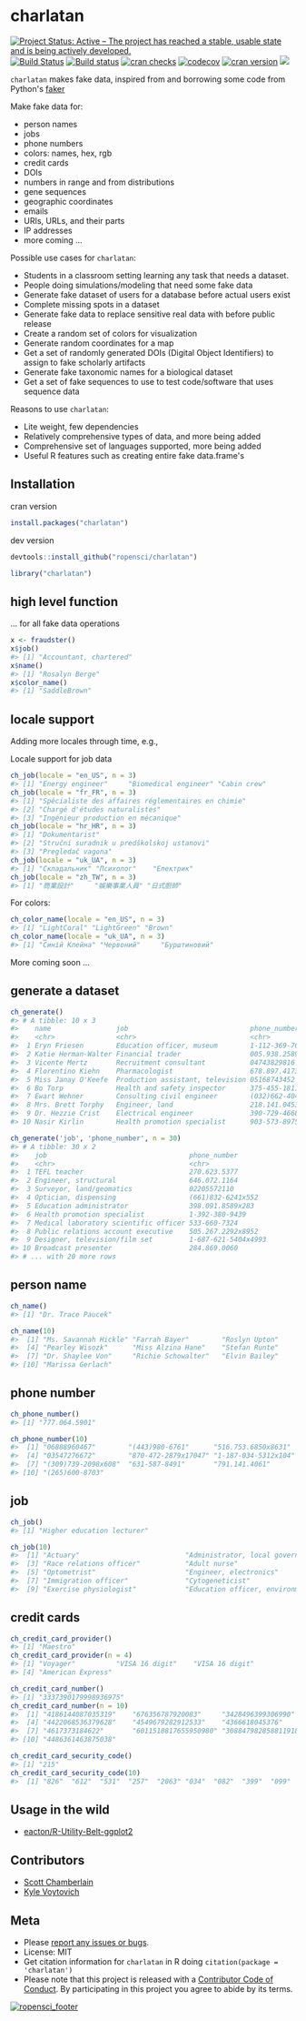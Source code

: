 charlatan
=========



[![Project Status: Active – The project has reached a stable, usable state and is being actively developed.](http://www.repostatus.org/badges/latest/active.svg)](http://www.repostatus.org/#active)
[![Build Status](https://travis-ci.org/ropensci/charlatan.svg?branch=master)](https://travis-ci.org/ropensci/charlatan)
[![Build status](https://ci.appveyor.com/api/projects/status/s2r5ltp3kcmxyb49?svg=true)](https://ci.appveyor.com/project/sckott/charlatan)
[![cran checks](https://cranchecks.info/badges/worst/charlatan)](https://cranchecks.info/pkgs/charlatan)
[![codecov](https://codecov.io/gh/ropensci/charlatan/branch/master/graph/badge.svg)](https://codecov.io/gh/ropensci/charlatan)
[![cran version](https://www.r-pkg.org/badges/version/charlatan)](https://cran.r-project.org/package=charlatan)
[![](https://badges.ropensci.org/94_status.svg)](https://github.com/ropensci/onboarding/issues/94)

`charlatan` makes fake data, inspired from and borrowing some code from Python's [faker](https://github.com/joke2k/faker)

Make fake data for:

* person names
* jobs
* phone numbers
* colors: names, hex, rgb
* credit cards
* DOIs
* numbers in range and from distributions
* gene sequences
* geographic coordinates
* emails
* URIs, URLs, and their parts
* IP addresses
* more coming ...

Possible use cases for `charlatan`:

* Students in a classroom setting learning any task that needs a dataset.
* People doing simulations/modeling that need some fake data
* Generate fake dataset of users for a database before actual users exist
* Complete missing spots in a dataset
* Generate fake data to replace sensitive real data with before public release
* Create a random set of colors for visualization
* Generate random coordinates for a map
* Get a set of randomly generated DOIs (Digital Object Identifiers) to
assign to fake scholarly artifacts
* Generate fake taxonomic names for a biological dataset
* Get a set of fake sequences to use to test code/software that uses
sequence data

Reasons to use `charlatan`:

* Lite weight, few dependencies
* Relatively comprehensive types of data, and more being added
* Comprehensive set of languages supported, more being added
* Useful R features such as creating entire fake data.frame's

## Installation

cran version


```r
install.packages("charlatan")
```

dev version


```r
devtools::install_github("ropensci/charlatan")
```


```r
library("charlatan")
```

## high level function

... for all fake data operations


```r
x <- fraudster()
x$job()
#> [1] "Accountant, chartered"
x$name()
#> [1] "Rosalyn Berge"
x$color_name()
#> [1] "SaddleBrown"
```

## locale support

Adding more locales through time, e.g.,

Locale support for job data


```r
ch_job(locale = "en_US", n = 3)
#> [1] "Energy engineer"     "Biomedical engineer" "Cabin crew"
ch_job(locale = "fr_FR", n = 3)
#> [1] "Spécialiste des affaires réglementaires en chimie"
#> [2] "Chargé d'études naturalistes"                     
#> [3] "Ingénieur production en mécanique"
ch_job(locale = "hr_HR", n = 3)
#> [1] "Dokumentarist"                           
#> [2] "Stručni suradnik u predškolskoj ustanovi"
#> [3] "Pregledač vagona"
ch_job(locale = "uk_UA", n = 3)
#> [1] "Складальник" "Психолог"    "Електрик"
ch_job(locale = "zh_TW", n = 3)
#> [1] "商業設計"     "娛樂事業人員" "日式廚師"
```

For colors:


```r
ch_color_name(locale = "en_US", n = 3)
#> [1] "LightCoral" "LightGreen" "Brown"
ch_color_name(locale = "uk_UA", n = 3)
#> [1] "Синій Клейна" "Червоний"     "Бурштиновий"
```

More coming soon ...

## generate a dataset


```r
ch_generate()
#> # A tibble: 10 x 3
#>    name                job                              phone_number      
#>    <chr>               <chr>                            <chr>             
#>  1 Eryn Friesen        Education officer, museum        1-112-369-7012x566
#>  2 Katie Herman-Walter Financial trader                 005.938.2589x20920
#>  3 Vicente Mertz       Recruitment consultant           04743829816       
#>  4 Florentino Kiehn    Pharmacologist                   678.897.4173x91600
#>  5 Miss Janay O'Keefe  Production assistant, television 05168743452       
#>  6 Bo Torp             Health and safety inspector      375-455-1811x437  
#>  7 Ewart Wehner        Consulting civil engineer        (032)662-4042x708…
#>  8 Mrs. Brett Torphy   Engineer, land                   218.141.0453      
#>  9 Dr. Hezzie Crist    Electrical engineer              390-729-4668x99745
#> 10 Nasir Kirlin        Health promotion specialist      903-573-8975x42413
```


```r
ch_generate('job', 'phone_number', n = 30)
#> # A tibble: 30 x 2
#>    job                                   phone_number       
#>    <chr>                                 <chr>              
#>  1 TEFL teacher                          270.623.5377       
#>  2 Engineer, structural                  646.072.1164       
#>  3 Surveyor, land/geomatics              02205572110        
#>  4 Optician, dispensing                  (661)832-6241x552  
#>  5 Education administrator               398.091.8589x283   
#>  6 Health promotion specialist           1-392-380-9439     
#>  7 Medical laboratory scientific officer 533-660-7324       
#>  8 Public relations account executive    505.267.2292x8952  
#>  9 Designer, television/film set         1-687-621-5404x4993
#> 10 Broadcast presenter                   284.869.0060       
#> # ... with 20 more rows
```


## person name


```r
ch_name()
#> [1] "Dr. Trace Paucek"
```


```r
ch_name(10)
#>  [1] "Ms. Savannah Hickle" "Farrah Bayer"        "Roslyn Upton"       
#>  [4] "Pearley Wisozk"      "Miss Alzina Hane"    "Stefan Runte"       
#>  [7] "Dr. Shaylee Von"     "Richie Schowalter"   "Elvin Bailey"       
#> [10] "Marissa Gerlach"
```


## phone number


```r
ch_phone_number()
#> [1] "777.064.5901"
```


```r
ch_phone_number(10)
#>  [1] "06888960467"        "(443)980-6761"      "516.753.6850x8631" 
#>  [4] "03547276672"        "870-472-2879x17047" "1-187-034-5312x104"
#>  [7] "(309)739-2098x608"  "631-587-8491"       "791.141.4061"      
#> [10] "(265)600-8703"
```

## job


```r
ch_job()
#> [1] "Higher education lecturer"
```


```r
ch_job(10)
#>  [1] "Actuary"                          "Administrator, local government" 
#>  [3] "Race relations officer"           "Adult nurse"                     
#>  [5] "Optometrist"                      "Engineer, electronics"           
#>  [7] "Immigration officer"              "Cytogeneticist"                  
#>  [9] "Exercise physiologist"            "Education officer, environmental"
```

## credit cards


```r
ch_credit_card_provider()
#> [1] "Maestro"
ch_credit_card_provider(n = 4)
#> [1] "Voyager"          "VISA 16 digit"    "VISA 16 digit"   
#> [4] "American Express"
```


```r
ch_credit_card_number()
#> [1] "3337390179998936975"
ch_credit_card_number(n = 10)
#>  [1] "4186144087035319"    "676356787920083"     "3428496399306990"   
#>  [4] "4422068536379628"    "4549679282912533"    "4366618045376"      
#>  [7] "4617373184622"       "6011518817655950980" "3088479828588119186"
#> [10] "4486361463875038"
```


```r
ch_credit_card_security_code()
#> [1] "215"
ch_credit_card_security_code(10)
#>  [1] "826"  "612"  "531"  "257"  "2063" "034"  "082"  "399"  "099"  "981"
```

## Usage in the wild

- [eacton/R-Utility-Belt-ggplot2](https://github.com/eacton/R-Utility-Belt-ggplot2/blob/836a6bd303fbfde4a334d351e0d1c63f71c4ec68/furry_dataset.R)


## Contributors

* [Scott Chamberlain](https://github.com/sckott)
* [Kyle Voytovich](https://github.com/kylevoyto)

## Meta

* Please [report any issues or bugs](https://github.com/ropensci/charlatan/issues).
* License: MIT
* Get citation information for `charlatan` in R doing `citation(package = 'charlatan')`
* Please note that this project is released with a [Contributor Code of Conduct](CODE_OF_CONDUCT.md).
By participating in this project you agree to abide by its terms.

[![ropensci_footer](https://ropensci.org/public_images/github_footer.png)](https://ropensci.org)
